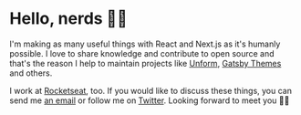# Hello, nerds 👊🏻

I'm making as many useful things with React and Next.js as it's humanly possible. I love to share knowledge and contribute to open source and that's the reason I help to maintain projects like [Unform](https://github.com/Rocketseat/unform), [Gatsby Themes](https://github.com/Rocketseat/gatsby-themes) and others.

I work at [Rocketseat](https://bit.ly/2BJNrGc), too. If you would like to discuss these things, you can send me [an email](mailto:oi@joaopedro.cc) or follow me on [Twitter](https://twitter.com/jpedroschmitz). Looking forward to meet you 👋🏻
